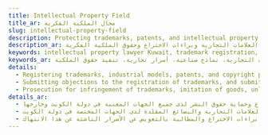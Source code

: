 ```yaml
---
title: Intellectual Property Field
title_ar: مجال الملكية الفكرية
slug: intellectual-property-field
description: Protecting trademarks, patents, and intellectual property rights
description_ar: حماية العلامات التجارية وبراءات الاختراع وحقوق الملكية الفكرية
keywords: intellectual property lawyer Kuwait, trademark registration, patent attorney, copyright protection, IP lawyer, trademark infringement, counterfeit goods, IP litigation, brand protection, industrial designs, trade secrets, IP enforcement
keywords_ar: محامي ملكية فكرية الكويت، تسجيل علامات تجارية، محامي براءات اختراع، حماية حقوق النشر، محامي حقوق الملكية، انتهاك علامات تجارية، بضائع مقلدة، دعاوى ملكية فكرية، حماية العلامات التجارية، نماذج صناعية، أسرار تجارية، تنفيذ حقوق الملكية
details:
  - Registering trademarks, industrial models, patents, and copyright protection with all concerned authorities in the State of Kuwait and abroad
  - Submitting objections to the registration of trademarks, and submitting penal complaints related to infringement of trademarks and counterfeit goods with the relevant authorities in the State of Kuwait
  - Prosecution for infringement of trademarks, imitation of goods, unlawful competition, infringement of patents, and claiming compensation for the damage arising from such infringement
details_ar:
  - تسجيل العلامات التجارية والنماذج الصناعية وبراءات الاختراع وحماية حقوق النشر لدى جميع الجهات المعنية في دولة الكويت وخارجها
  - تقديم الاعتراضات على تسجيل العلامات التجارية، وتقديم الشكاوى الجزائية المتعلقة بانتهاك العلامات التجارية والبضائع المقلدة لدى الجهات المختصة في دولة الكويت
  - المقاضاة بشأن انتهاك العلامات التجارية وتقليد البضائع والمنافسة غير المشروعة وانتهاك براءات الاختراع والمطالبة بالتعويض عن الأضرار الناشئة عن هذا الانتهاك
---
```

